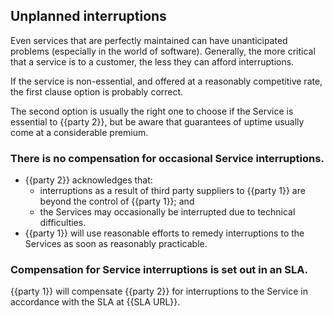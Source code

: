 ## Unplanned interruptions

Even services that are perfectly maintained can have unanticipated problems (especially in the world of software). Generally, the more critical that a service is to a customer, the less they can afford interruptions. 

If the service is non-essential, and offered at a reasonably competitive rate, the first clause option is probably correct.

The second option is usually the right one to choose if the Service is essential to {{party 2}}, but be aware that guarantees of uptime usually come at a considerable premium.

### There is no compensation for occasional Service interruptions.

- {{party 2}} acknowledges that:
  - interruptions as a result of third party suppliers to {{party 1}} are beyond the control of {{party 1}}; and
  - the Services may occasionally be interrupted due to technical difficulties.
- {{party 1}} will use reasonable efforts to remedy interruptions to the Services as soon as reasonably practicable.

### Compensation for Service interruptions is set out in an SLA.

{{party 1}} will compensate {{party 2}} for interruptions to the Service in accordance with the SLA at {{SLA URL}}.
